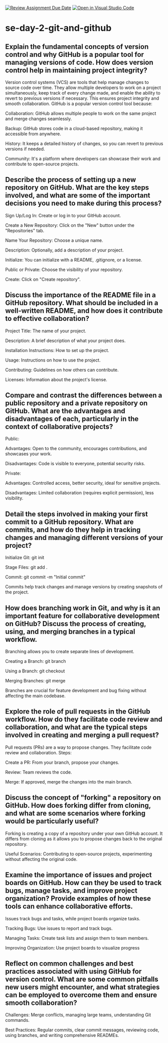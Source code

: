 [![Review Assignment Due Date](https://classroom.github.com/assets/deadline-readme-button-22041afd0340ce965d47ae6ef1cefeee28c7c493a6346c4f15d667ab976d596c.svg)](https://classroom.github.com/a/8wgCKhpZ)
[![Open in Visual Studio Code](https://classroom.github.com/assets/open-in-vscode-2e0aaae1b6195c2367325f4f02e2d04e9abb55f0b24a779b69b11b9e10269abc.svg)](https://classroom.github.com/online_ide?assignment_repo_id=17000361&assignment_repo_type=AssignmentRepo)
# se-day-2-git-and-github
## Explain the fundamental concepts of version control and why GitHub is a popular tool for managing versions of code. How does version control help in maintaining project integrity?
Version control systems (VCS) are tools that help manage changes to source code over time. They allow multiple developers to work on a project simultaneously, keep track of every change made, and enable the ability to revert to previous versions if necessary. This ensures project integrity and smooth collaboration.
GitHub is a popular version control tool because:

Collaboration: GitHub allows multiple people to work on the same project and merge changes seamlessly.

Backup: GitHub stores code in a cloud-based repository, making it accessible from anywhere.

History: It keeps a detailed history of changes, so you can revert to previous versions if needed.

Community: It's a platform where developers can showcase their work and contribute to open-source projects.
## Describe the process of setting up a new repository on GitHub. What are the key steps involved, and what are some of the important decisions you need to make during this process?
Sign Up/Log In: Create or log in to your GitHub account.

Create a New Repository: Click on the "New" button under the "Repositories" tab.

Name Your Repository: Choose a unique name.

Description: Optionally, add a description of your project.

Initialize: You can initialize with a README, .gitignore, or a license.

Public or Private: Choose the visibility of your repository.

Create: Click on "Create repository".
## Discuss the importance of the README file in a GitHub repository. What should be included in a well-written README, and how does it contribute to effective collaboration?
Project Title: The name of your project.

Description: A brief description of what your project does.

Installation Instructions: How to set up the project.

Usage: Instructions on how to use the project.

Contributing: Guidelines on how others can contribute.

Licenses: Information about the project's license.
## Compare and contrast the differences between a public repository and a private repository on GitHub. What are the advantages and disadvantages of each, particularly in the context of collaborative projects?
Public:

Advantages: Open to the community, encourages contributions, and showcases your work.

Disadvantages: Code is visible to everyone, potential security risks.

Private:

Advantages: Controlled access, better security, ideal for sensitive projects.

Disadvantages: Limited collaboration (requires explicit permission), less visibility.
## Detail the steps involved in making your first commit to a GitHub repository. What are commits, and how do they help in tracking changes and managing different versions of your project?
Initialize Git: git init

Stage Files: git add .

Commit: git commit -m "Initial commit"

Commits help track changes and manage versions by creating snapshots of the project.
## How does branching work in Git, and why is it an important feature for collaborative development on GitHub? Discuss the process of creating, using, and merging branches in a typical workflow.
Branching allows you to create separate lines of development.

Creating a Branch: git branch <branch-name>

Using a Branch: git checkout <branch-name>

Merging Branches: git merge <branch-name>

Branches are crucial for feature development and bug fixing without affecting the main codebase.
## Explore the role of pull requests in the GitHub workflow. How do they facilitate code review and collaboration, and what are the typical steps involved in creating and merging a pull request?
Pull requests (PRs) are a way to propose changes. They facilitate code review and collaboration. Steps:

Create a PR: From your branch, propose your changes.

Review: Team reviews the code.

Merge: If approved, merge the changes into the main branch.
## Discuss the concept of "forking" a repository on GitHub. How does forking differ from cloning, and what are some scenarios where forking would be particularly useful?
Forking is creating a copy of a repository under your own GitHub account. It differs from cloning as it allows you to propose changes back to the original repository.

Useful Scenarios: Contributing to open-source projects, experimenting without affecting the original code.
## Examine the importance of issues and project boards on GitHub. How can they be used to track bugs, manage tasks, and improve project organization? Provide examples of how these tools can enhance collaborative efforts.
Issues track bugs and tasks, while project boards organize tasks.

Tracking Bugs: Use issues to report and track bugs.

Managing Tasks: Create task lists and assign them to team members.

Improving Organization: Use project boards to visualize progress
## Reflect on common challenges and best practices associated with using GitHub for version control. What are some common pitfalls new users might encounter, and what strategies can be employed to overcome them and ensure smooth collaboration?
Challenges: Merge conflicts, managing large teams, understanding Git commands.

Best Practices: Regular commits, clear commit messages, reviewing code, using branches, and writing comprehensive READMEs.
